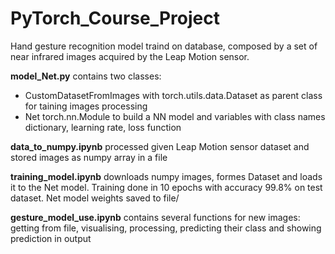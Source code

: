 # PyTorch_Course_Project
Hand gesture recognition model traind on database, composed by a set of near infrared images acquired by the Leap Motion sensor.


**model_Net.py**
contains two classes:
- CustomDatasetFromImages with torch.utils.data.Dataset as parent class for taining images processing 
- Net torch.nn.Module to build a NN model
and variables with class names dictionary, learning rate, loss function

**data_to_numpy.ipynb**
processed given Leap Motion sensor dataset and stored images as numpy array in a file

**training_model.ipynb**
downloads numpy images, formes Dataset and loads it to the Net model. Training done in 10 epochs with
accuracy 99.8% on test dataset. Net model weights saved to file/

**gesture_model_use.ipynb**
contains several functions for new images: getting from file, visualising, processing, predicting
their class and showing prediction in output
